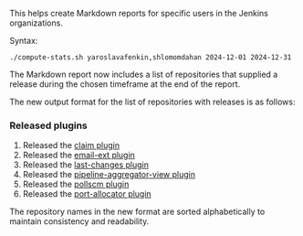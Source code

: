 This helps create Markdown reports for specific users in the Jenkins organizations.

Syntax: 

`./compute-stats.sh yaroslavafenkin,shlomomdahan 2024-12-01 2024-12-31`

The Markdown report now includes a list of repositories that supplied a release during the chosen timeframe at the end of the report.

The new output format for the list of repositories with releases is as follows:

### Released plugins
1. Released the [claim plugin](https://github.com/jenkinsci/jenkinsci/claim-plugin)
2. Released the [email-ext plugin](https://github.com/jenkinsci/jenkinsci/email-ext-plugin)
3. Released the [last-changes plugin](https://github.com/jenkinsci/jenkinsci/last-changes-plugin)
4. Released the [pipeline-aggregator-view plugin](https://github.com/jenkinsci/jenkinsci/pipeline-aggregator-view-plugin)
5. Released the [pollscm plugin](https://github.com/jenkinsci/jenkinsci/pollscm-plugin)
6. Released the [port-allocator plugin](https://github.com/jenkinsci/jenkinsci/port-allocator-plugin)

The repository names in the new format are sorted alphabetically to maintain consistency and readability.
